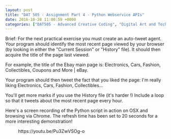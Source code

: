 ```yaml
---
layout: post
title: "DAT 505 - Assignment Part 4 - Python Webservice APIs"
date: 2016-10-28 11:00:59 +0000
categories: ["DAT505 - Advanced Creative Coding", "Digital Art and Technology"]
---
```


Brief: For the next practical exercise you must create an auto-tweet agent. Your program should identify the most recent page viewed by your browser (by looking in either the "Current Session" or "History" file). It should then acquire the title of the page last viewed.

For example, the title of the Ebay main page is: Electronics, Cars, Fashion, Collectibles, Coupons and More | eBay.

Your program should then tweet the fact that you liked the page: I'm really liking Electronics, Cars, Fashion, Collectibles...

You'll get more marks if you use the History file (it's harder !) Include a loop so that it tweets about the most recent page every hour.

Here's a screen recording of the Python script in action on OSX and browsing via Chrome. The refresh time has been set to 20 seconds for a more interesting demonstration!

<figure><div>
https://youtu.be/Pu3ZwVSOg-o
</div></figure>
